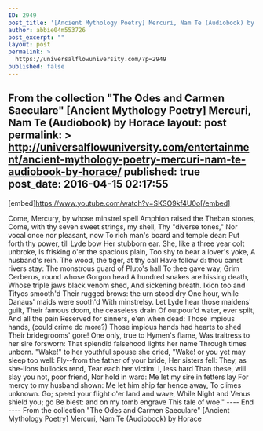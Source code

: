 ```yaml
---
ID: 2949
post_title: '[Ancient Mythology Poetry] Mercuri, Nam Te (Audiobook) by Horace'
author: abbie04m553726
post_excerpt: ""
layout: post
permalink: >
  https://universalflowuniversity.com/?p=2949
published: false
---
```

From the collection "The Odes and Carmen Saeculare"
  [Ancient Mythology Poetry] Mercuri, Nam Te (Audiobook) by Horace
layout: post
permalink: >
  http://universalflowuniversity.com/entertainment/ancient-mythology-poetry-mercuri-nam-te-audiobook-by-horace/
published: true
post_date: 2016-04-15 02:17:55
---
[embed]https://www.youtube.com/watch?v=SKSO9kf4U0o[/embed]<br>
<p>Come, Mercury, by whose minstrel spell
       Amphion raised the Theban stones,
     Come, with thy seven sweet strings, my shell,
         Thy "diverse tones,"
     Nor vocal once nor pleasant, now
       To rich man's board and temple dear:
     Put forth thy power, till Lyde bow
         Her stubborn ear.
     She, like a three year colt unbroke,
       Is frisking o'er the spacious plain,
     Too shy to bear a lover's yoke,
         A husband's rein.
     The wood, the tiger, at thy call
       Have follow'd: thou canst rivers stay:
     The monstrous guard of Pluto's hall
         To thee gave way,
     Grim Cerberus, round whose Gorgon head
       A hundred snakes are hissing death,
     Whose triple jaws black venom shed,
         And sickening breath.
     Ixion too and Tityos smooth'd
       Their rugged brows: the urn stood dry
     One hour, while Danaus' maids were sooth'd
         With minstrelsy.
     Let Lyde hear those maidens' guilt,
       Their famous doom, the ceaseless drain
     Of outpour'd water, ever spilt,
         And all the pain
     Reserved for sinners, e'en when dead:
       Those impious hands, (could crime do more?)
     Those impious hands had hearts to shed
         Their bridegrooms' gore!
     One only, true to Hymen's flame,
       Was traitress to her sire forsworn:
     That splendid falsehood lights her name
         Through times unborn.
     "Wake!" to her youthful spouse she cried,
       "Wake! or you yet may sleep too well:
     Fly--from the father of your bride,
         Her sisters fell:
     They, as she-lions bullocks rend,
       Tear each her victim: I, less hard
     Than these, will slay you not, poor friend,
         Nor hold in ward:
     Me let my sire in fetters lay
       For mercy to my husband shown:
     Me let him ship far hence away,
         To climes unknown.
     Go; speed your flight o'er land and wave,
       While Night and Venus shield you; go
     Be blest: and on my tomb engrave
         This tale of woe."
---- End ----
From the collection "The Odes and Carmen Saeculare"
[Ancient Mythology Poetry] Mercuri, Nam Te (Audiobook) by Horace</p>
